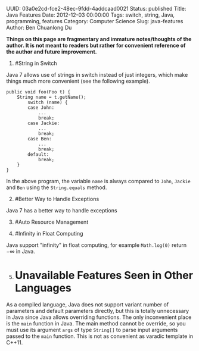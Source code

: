 UUID: 03a0e2cd-fce2-48ec-9fdd-4addcaad0021
Status: published
Title: Java Features
Date: 2012-12-03 00:00:00
Tags: switch, string, Java, programming, features
Category: Computer Science
Slug: java-features
Author: Ben Chuanlong Du

**Things on this page are fragmentary and immature notes/thoughts of the author. It is not meant to readers but rather for convenient reference of the author and future improvement.**
 
1. #String in Switch

Java 7 allows use of strings in switch instead of just integers,
which make things much more convenient (see the following example).

    public void foo(Foo t) {
        String name = t.getName();
            switch (name) {
            case John:
                ...
                break;
            case Jackie:
                ...
                break;
            case Ben:
                ...
                break;
            default:
                break;
        }
    }

In the above program, the variable `name` is always compared to `John`, `Jackie` and `Ben` using the `String.equals` method.

2. #Better Way to Handle Exceptions

Java 7 has a better way to handle exceptions

3. #Auto Resource Management

4. #Infinity in Float Computing

Java support "infinity" in float computing, 
for example `Math.log(0)` return $-\infty$ in Java.

5. # Unavailable Features Seen in Other Languages
As a compiled language, 
Java does not support variant number of parameters and default parameters directly, 
but this is totally unnecessary in Java since Java allows overriding functions. 
The only inconvenient place is the `main` function in Java. 
The main method cannot be override, 
so you must use its argument `args` of type `String[]` 
to parse input arguments passed to the `main` function. 
This is not as convenient as varadic template in C++11.

